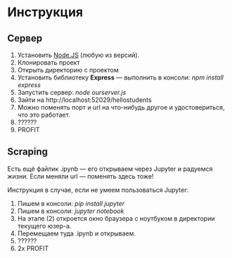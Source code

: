 # Инструкция

## Сервер
1. Установить [Node.JS](https://nodejs.org/en/) (любую из версий).
2. Клонировать проект
3. Открыть директорию с проектом
4. Установить библиотеку **Express** &mdash; выполнить в консоли: _npm install express_
5. Запустить сервер: _node ourserver.js_
6. Зайти на http://localhost:52029/hellostudents
7. Можно поменять порт и url на что-нибудь другое и удостовериться, что это работает.
8. ??????
9. PROFIT


## Scraping
Есть ещё файлик .ipynb &mdash; его открываем через Jupyter и радуемся жизни.
Если меняли url &mdash; поменять здесь тоже!

Инструкция в случае, если не умеем пользоваться Jupyter:

1. Пишем в консоли: _pip install jupyter_
2. Пишем в консоли: _jupyter notebook_
3. На этапе (2) откроется окно браузера с ноутбуком в директории текущего юзер-а.
4. Перемещаем туда .ipynb и открываем.
5. ??????
6. 2x PROFIT
